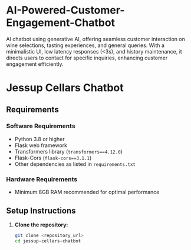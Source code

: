 # AI-Powered-Customer-Engagement-Chatbot
 AI chatbot  using generative AI, offering seamless customer interaction on wine selections, tasting experiences, and general queries. With a minimalistic UI, low latency responses (&lt;3s), and history maintenance, it directs users to contact for specific inquiries, enhancing customer engagement efficiently.
# Jessup Cellars Chatbot



## Requirements

### Software Requirements

- Python 3.8 or higher
- Flask web framework
- Transformers library (`transformers==4.12.0`)
- Flask-Cors (`flask-cors==3.1.1`)
- Other dependencies as listed in `requirements.txt`

### Hardware Requirements

- Minimum 8GB RAM recommended for optimal performance

## Setup Instructions

1. **Clone the repository:**
   ```bash
   git clone <repository_url>
   cd jessup-cellars-chatbot
